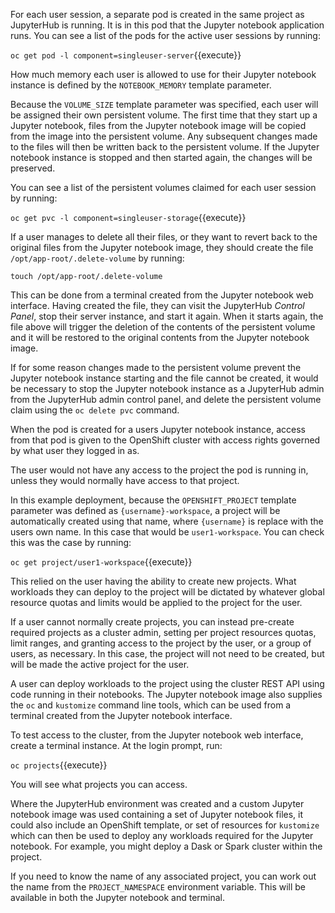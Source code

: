 For each user session, a separate pod is created in the same project as JupyterHub is running. It is in this pod that the Jupyter notebook application runs. You can see a list of the pods for the active user sessions by running:

``oc get pod -l component=singleuser-server``{{execute}}

How much memory each user is allowed to use for their Jupyter notebook instance is defined by the ``NOTEBOOK_MEMORY`` template parameter.

Because the ``VOLUME_SIZE`` template parameter was specified, each user will be assigned their own persistent volume. The first time that they start up a Jupyter notebook, files from the Jupyter notebook image will be copied from the image into the persistent volume. Any subsequent changes made to the files will then be written back to the persistent volume. If the Jupyter notebook instance is stopped and then started again, the changes will be preserved.

You can see a list of the persistent volumes claimed for each user session by running:

``oc get pvc -l component=singleuser-storage``{{execute}}

If a user manages to delete all their files, or they want to revert back to the original files from the Jupyter notebook image, they should create the file ``/opt/app-root/.delete-volume`` by running:

``touch /opt/app-root/.delete-volume``

This can be done from a terminal created from the Jupyter notebook web interface. Having created the file, they can visit the JupyterHub _Control Panel_, stop their server instance, and start it again. When it starts again, the file above will trigger the deletion of the contents of the persistent volume and it will be restored to the original contents from the Jupyter notebook image.

If for some reason changes made to the persistent volume prevent the Jupyter notebook instance starting and the file cannot be created, it would be necessary to stop the Jupyter notebook instance as a JupyterHub admin from the JupyterHub admin control panel, and delete the persistent volume claim using the ``oc delete pvc`` command.

When the pod is created for a users Jupyter notebook instance, access from that pod is given to the OpenShift cluster with access rights governed by what user they logged in as.

The user would not have any access to the project the pod is running in, unless they would normally have access to that project.

In this example deployment, because the ``OPENSHIFT_PROJECT`` template parameter was defined as ``{username}-workspace``, a project will be automatically created using that name, where ``{username}`` is replace with the users own name. In this case that would be ``user1-workspace``. You can check this was the case by running:

``oc get project/user1-workspace``{{execute}}

This relied on the user having the ability to create new projects. What workloads they can deploy to the project will be dictated by whatever global resource quotas and limits would be applied to the project for the user.

If a user cannot normally create projects, you can instead pre-create required projects as a cluster admin, setting per project resources quotas, limit ranges, and granting access to the project by the user, or a group of users, as necessary. In this case, the project will not need to be created, but will be made the active project for the user.

A user can deploy workloads to the project using the cluster REST API using code running in their notebooks. The Jupyter notebook image also supplies the ``oc`` and ``kustomize`` command line tools, which can be used from a terminal created from the Jupyter notebook interface.

To test access to the cluster, from the Jupyter notebook web interface, create a terminal instance. At the login prompt, run:

``oc projects``{{execute}}

You will see what projects you can access.

Where the JupyterHub environment was created and a custom Jupyter notebook image was used containing a set of Jupyter notebook files, it could also include an OpenShift template, or set of resources for ``kustomize`` which can then be used to deploy any workloads required for the Jupyter notebook. For example, you might deploy a Dask or Spark cluster within the project.

If you need to know the name of any associated project, you can work out the name from the ``PROJECT_NAMESPACE`` environment variable. This will be available in both the Jupyter notebook and terminal.

